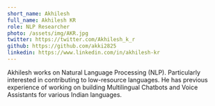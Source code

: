 ```yaml
---
short_name: Akhilesh
full_name: Akhilesh KR
role: NLP Researcher
photo: /assets/img/AKR.jpg
twitter: https://twitter.com/Akhilesh_k_r
github: https://github.com/akki2825
linkedin: https://www.linkedin.com/in/akhilesh-kr
---
```


Akhilesh works on Natural Language Processing (NLP). Particularly interested in contributing to low-resource languages. He has previous experience of working on building Multilingual Chatbots and Voice Assistants for various Indian languages.